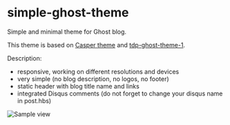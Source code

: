 simple-ghost-theme
==================

Simple and minimal theme for Ghost blog.

This theme is based on [Casper theme](https://github.com/TryGhost/Casper) and [tdp-ghost-theme-1](https://github.com/neilstuartcraig/tdp-ghost-theme-1).

Description:

- responsive, working on different resolutions and devices
- very simple (no blog description, no logos, no footer)
- static header with blog title name and links
- integrated Disqus comments (do not forget to change your disqus name in post.hbs)

![Sample view](http://zzeneg.ru/uploads/i/ef4f3a7b36ed0f303d2e25208510.png)